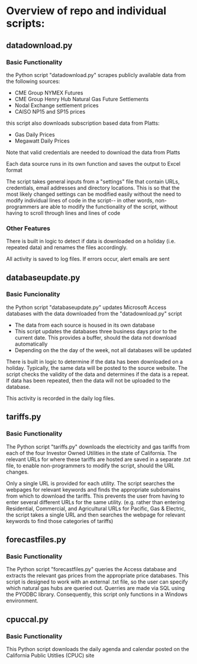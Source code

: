 # Overview of repo and individual scripts:

## datadownload.py

### Basic Functionality
the Python script "datadownload.py" scrapes publicly available data from the following sources:

  - CME Group NYMEX Futures
  - CME Group Henry Hub Natural Gas Future Settlements
  - Nodal Exchange settlement prices
  - CAISO NP15 and SP15 prices

this script also downloads subscription based data from Platts:

  - Gas Daily Prices
  - Megawatt Daily Prices

Note that valid credentials are needed to download the data from Platts

Each data source runs in its own function and saves the output to Excel format

The script takes general inputs from a "settings" file that contain URLs, credentials, email addresses and directory locations. This is so that the most likely changed settings can be modified easily without the need to modify individual lines of code in the script-- in other words, non-programmers are able to modify the functionality of the script, without having to scroll through lines and lines of code

### Other Features

There is built in logic to detect if data is downloaded on a holiday (i.e. repeated data) and renames the files accordingly. 

All activity is saved to log files. If errors occur, alert emails are sent

## databaseupdate.py

### Basic Funcionality
the Python script "databaseupdate.py" updates Microsoft Access databases with the data downloaded from the "datadownload.py" script

  - The data from each source is housed in its own database
  - This script updates the databases three business days prior to the current date. This provides a buffer, should the data not download automatically 
  - Depending on the the day of the week, not all databases will be updated
  
There is built in logic to determine if the data has been downloaded on a holiday. Typically, the same data will be posted to the source website. The script checks the validity of the data and determines if the data is a repeat. If data has been repeated, then the data will not be uploaded to the database. 

This activity is recorded in the daily log files.

## tariffs.py

### Basic Functionality
The Python script "tariffs.py" downloads the electricity and gas tariffs from each of the four Investor Owned Utilities in the state of California. The relevant URLs for where these tariffs are hosted are saved in a separate .txt file, to enable non-programmers to modify the script, should the URL changes.

Only a single URL is provided for each utility. The script searches the webpages for relevant keywords and finds the appropriate subdomains from which to download the tariffs. This prevents the user from having to enter several different URLs for the same utility. (e.g. rather than entering Residential, Commercial, and Agricultural URLs for Pacific, Gas & Electric, the script takes a single URL and then searches the webpage for relevant keywords to find those categories of tariffs)

## forecastfiles.py

### Basic Functionality
The Python script "forecastfiles.py" queries the Access database and extracts the relevant gas prices from the appropriate price databases. This script is designed to work with an external .txt file, so the user can specify  which natural gas hubs are queried out. Querries are made via SQL using the PYODBC library. Consequently, this script only functions in a Windows environment.

## cpuccal.py

### Basic Functionality
This Python script downloads the daily agenda and calendar posted on the California Public Utitlies (CPUC) site  

